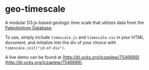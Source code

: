 geo-timescale
=============

A modular D3.js-based geologic time scale that utilizes data from the [Paleobiology Database](http://paleobiodb.org).

To use, simply include ````timescale.js```` and ````timescale.css```` in your HTML document, and initialize into the div of your choice with ````timescale.init("id-of-div")````.

A live demo can be found at [http://bl.ocks.org/jczaplew/7546689](http://bl.ocks.org/jczaplew/7546689).